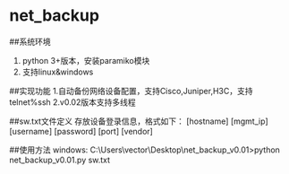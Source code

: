 # net_backup

##系统环境
1. python 3+版本，安装paramiko模块
2. 支持linux&windows

##实现功能
1.自动备份网络设备配置，支持Cisco,Juniper,H3C，支持telnet%ssh
2.v0.02版本支持多线程

##sw.txt文件定义
存放设备登录信息，格式如下：
[hostname] [mgmt_ip] [username] [password] [port] [vendor]

##使用方法
windows:
C:\Users\vector\Desktop\net_backup_v0.01>python net_backup_v0.01.py sw.txt 

